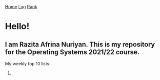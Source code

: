 <div class="topnav">
  <a class="active" href="#home">Home</a>
  <a href=mylog.txt">Log</a>
  <a href="myrank.txt">Rank</a>
</div>
<h1>Hello!</h1>
<h2>I am Razita Afrina Nuriyan. This is my repository for the Operating Systems 2021/22 course.</h2>
My weekly top 10 lists:
<ol>
  <li></li>
</ol>
